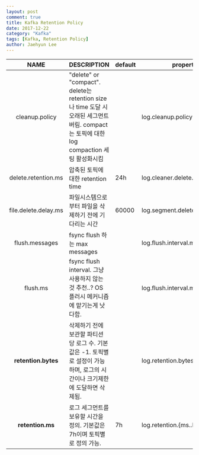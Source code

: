 ```yaml
---
layout: post
comment: true
title: Kafka Retention Policy
date: 2017-12-22
category: "Kafka"
tags: [Kafka, Retention Policy]
author: Jaehyun Lee
---
```


|         NAME         |                   DESCRIPTION                                | default |          property         |
| :------------------: | ------------------------------------------------------------ | ------- | ------------------------------- |
|    cleanup.policy    | "delete" or "compact".  delete는 retention size나 time 도달 시 오래된 세그먼트 버림.  compact는 토픽에 대한 log compaction 세팅 활성화시킴 |         | log.cleanup.policy              |
| delete.retention.ms  | 압축된 토픽에 대한 retention time                            | 24h     | log.cleaner.delete.retention.ms |
| file.delete.delay.ms | 파일시스템으로부터 파일을 삭제하기 전에 기다리는 시간        | 60000   | log.segment.delete.delay.ms     |
|    flush.messages    | fsync flush 하는 max messages                                |         | log.flush.interval.messages     |
|       flush.ms       | fsync flush interval.  그냥 사용하지 않는 것 추천..? OS 플러시 메커니즘에 맡기는게 낫다함. |         | log.flush.interval.ms           |
| **retention.bytes**  | 삭제하기 전에 보관할 파티션 당 로그 수. 기본값은 -1. 토픽별로 설정이 가능하며, 로그의 시간이나 크기제한에 도달하면 삭제됨. |         | log.retention.bytes             |
|   **retention.ms**   | 로그 세그먼트를 보유할 시간을 정의. 기본값은 7h이며 토픽별로 정의 가능. | 7h      | log.retention.{ms..hour}        |


